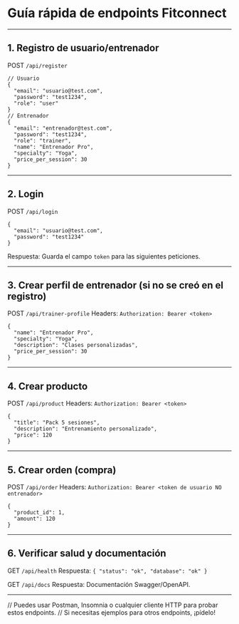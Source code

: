 # Guía rápida de endpoints Fitconnect

---

## 1. Registro de usuario/entrenador

POST `/api/register`

```jsonc
// Usuario
{
  "email": "usuario@test.com",
  "password": "test1234",
  "role": "user"
}
// Entrenador
{
  "email": "entrenador@test.com",
  "password": "test1234",
  "role": "trainer",
  "name": "Entrenador Pro",
  "specialty": "Yoga",
  "price_per_session": 30
}
```

---

## 2. Login

POST `/api/login`

```jsonc
{
  "email": "usuario@test.com",
  "password": "test1234"
}
```

Respuesta: Guarda el campo `token` para las siguientes peticiones.

---

## 3. Crear perfil de entrenador (si no se creó en el registro)

POST `/api/trainer-profile`
Headers:
`Authorization: Bearer <token>`

```jsonc
{
  "name": "Entrenador Pro",
  "specialty": "Yoga",
  "description": "Clases personalizadas",
  "price_per_session": 30
}
```

---

## 4. Crear producto

POST `/api/product`
Headers:
`Authorization: Bearer <token>`

```jsonc
{
  "title": "Pack 5 sesiones",
  "description": "Entrenamiento personalizado",
  "price": 120
}
```

---

## 5. Crear orden (compra)

POST `/api/order`
Headers:
`Authorization: Bearer <token de usuario NO entrenador>`

```jsonc
{
  "product_id": 1,
  "amount": 120
}
```

---

## 6. Verificar salud y documentación

GET `/api/health`
Respuesta: `{ "status": "ok", "database": "ok" }`

GET `/api/docs`
Respuesta: Documentación Swagger/OpenAPI.

---

// Puedes usar Postman, Insomnia o cualquier cliente HTTP para probar estos endpoints.
// Si necesitas ejemplos para otros endpoints, ¡pídelo!
